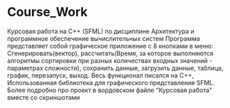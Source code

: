 # Course_Work
Курсовая работа на C++ (SFML) по дисциплине Архитектура и программное обеспечение вычислительных систем
Программа представляет собой графическое приложение с 8 кнопками в меню: Сгенерировать(вектор), рассчитать(Время, за которое выполняются алгоритмы сортировки при разных количествах входных значений - параметрах сложности), сохранить данные, загрузить данные,  таблица, график, перезапуск, выход.
Весь функционал писался на C++, Использованная библиотека для графического представления SFML. Более подробно про проект в вордовском файле "Курсовая работа" вместе со скриншотами
